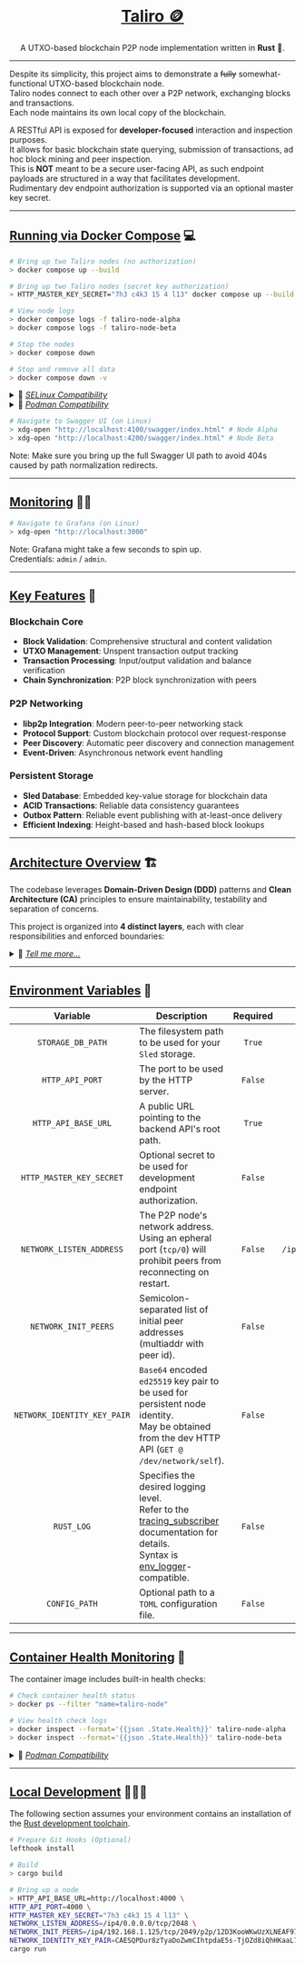
<div align="center">
<br>
<a href="https://github.com/kon14/Taliro" target="_blank">
    <h1>Taliro 🪙</h1>
</a>
A UTXO-based blockchain P2P node implementation written in <strong>Rust</strong> 🦀.
</div>

<hr />

Despite its simplicity, this project aims to demonstrate a ~~fully~~ somewhat-functional UTXO-based blockchain node.<br />
Taliro nodes connect to each other over a P2P network, exchanging blocks and transactions.<br />
Each node maintains its own local copy of the blockchain.

A RESTful API is exposed for **developer-focused** interaction and inspection purposes.<br />
It allows for basic blockchain state querying, submission of transactions, ad hoc block mining and peer inspection.<br />
This is **NOT** meant to be a secure user-facing API, as such endpoint payloads are structured in a way that facilitates development.<br />
Rudimentary dev endpoint authorization is supported via an optional master key secret.

---

## <ins>Running via Docker Compose</ins> 💻 <a name="run-compose"></a>

``` bash
# Bring up two Taliro nodes (no authorization)
> docker compose up --build

# Bring up two Taliro nodes (secret key authorization)
> HTTP_MASTER_KEY_SECRET="7h3 c4k3 15 4 l13" docker compose up --build

# View node logs
> docker compose logs -f taliro-node-alpha
> docker compose logs -f taliro-node-beta

# Stop the nodes
> docker compose down

# Stop and remove all data
> docker compose down -v
```

<details>

<summary>🔐 <ins><em>SELinux Compatibility</em></ins></summary>

SELinux users may face issues accessing the Docker socket, despite being members of the `docker` user group.<br />
While configuring SELinux policies is outside the scope of this readme file, you may temporarily bypass it as follows:

``` bash
# Check for AVC denial logs
journalctl -b | grep 'avc:  denied'

# Put SELinux in permissive mode
sudo setenforce 0
```

</details>

<details>

<summary>🦭 <ins><em>Podman Compatibility</em></ins></summary>

Podman is technically supported, but depending on your setup, you might need a couple of workarounds.<br />
Head over to `docker-compose.yml` and flip any relevant `promtail` volume entries to their corresponding podman variants.

If you're facing issues around DNS resolution, you're likely hitting a `podman-compose` bug resulting in containers not being registered to the `taliro-net` network.<br />
Troubleshooting instructions are provided within `docker-compose.yml`.

</details>


``` bash
# Navigate to Swagger UI (on Linux)
> xdg-open "http://localhost:4100/swagger/index.html" # Node Alpha
> xdg-open "http://localhost:4200/swagger/index.html" # Node Beta
```

Note: Make sure you bring up the full Swagger UI path to avoid 404s caused by path normalization redirects.

---

## <ins>Monitoring</ins> 🕵🏻 <a name="monitoring"></a>

``` bash
# Navigate to Grafana (on Linux)
> xdg-open "http://localhost:3000"
```

Note: Grafana might take a few seconds to spin up.<br />
Credentials: `admin` / `admin`.

---

## <ins>Key Features</ins> 🌟 <a name="features"></a>

### **Blockchain Core**
- **Block Validation**: Comprehensive structural and content validation
- **UTXO Management**: Unspent transaction output tracking
- **Transaction Processing**: Input/output validation and balance verification
- **Chain Synchronization**: P2P block synchronization with peers

### **P2P Networking**
- **libp2p Integration**: Modern peer-to-peer networking stack
- **Protocol Support**: Custom blockchain protocol over request-response
- **Peer Discovery**: Automatic peer discovery and connection management
- **Event-Driven**: Asynchronous network event handling

### **Persistent Storage**
- **Sled Database**: Embedded key-value storage for blockchain data
- **ACID Transactions**: Reliable data consistency guarantees
- **Outbox Pattern**: Reliable event publishing with at-least-once delivery
- **Efficient Indexing**: Height-based and hash-based block lookups

---

## <ins>Architecture Overview</ins> 🏗️ <a name="architecture"></a>

The codebase leverages **Domain-Driven Design (DDD)** patterns and **Clean Architecture (CA)** principles to ensure maintainability, testability and separation of concerns.

This project is organized into **4 distinct layers**, each with clear responsibilities and enforced boundaries:

<details>

<summary>🔎 <ins><em>Tell me more...</em></ins></summary>

### 🟣 <ins>**Domain Layer**</ins> (`domain`)
The core business logic layer containing:
- **Entities**: Core business objects with identity
- **Value Objects**: Immutable types representing domain concepts
- **Repository Traits**: Abstract contracts for domain-level data persistence
- **Domain Validation**: Business rule enforcement at the entity level
- **System Abstractions**: Blockchain, UTXO, Network etc

### 🔵 <ins>**Application Layer**</ins> (`application`)
Orchestrates blockchain workflows without implementation details:
- **Use Cases**: Application-specific business logic
- **Application Services**: Cross-cutting concerns (authentication, authorization)
- **Queue Management**: Orchestrators for async tasks
- **Outbox Relay**: Reliable event publishing for atomic operations
- ~~**Repository Traits**: Abstract contracts for app-level data persistence~~ (none yet)
- **Application DTOs**: Data transfer objects for interlayer communication

### 🟢 <ins>**Infrastructure Layer**</ins> (`infrastructure`)
Concrete implementations of abstract contracts:
- **Repository Implementations**: **Sled**-based blockchain data persistence
- **Network Protocol**: **libp2p**-based P2P networking
- **Unit of Work**: Atomic transactions
- **External Service Adapters**: JWT handling, password hashing
- **Infrastructure DTOs**: Storage-specific data models

### 🟡 <ins>**Presentation Layer**</ins> (`presentation`)
HTTP API and external interfaces:
- **HTTP Handlers**: REST endpoints for blockchain queries
- **DTOs**: API request/response models
- **Authentication Extractors**: JWT token validation
- **OpenAPI Documentation**: Auto-generated via **utoipa**

### 📦 <ins>**Supporting Crates**</ins>

#### <ins>**Common**</ins> (`common`)
Shared utilities across all layers:
- **Logging**: Structured logging macros
- **Error Types**: Standardized blockchain error handling
- **Configuration**: Configuration data types
- **Transaction Abstractions**: Infrastructure-agnostic transaction management (allows for CA-compliant use cases)
- **Cross-cutting Utilities**: Shared types and helper functions

#### <ins>**Main**</ins> (`main`)
Application entry point and dependency injection:
- **Blockchain Node Startup**: P2P blockchain node bootstrapping
- **HTTP Server Startup**: HTTP server initialization and middleware setup
- **Environment Setup**: Configuration loading and validation
- **Dependency Wiring**: Service registration and dependency injection

#### <ins>**Macros**</ins> (`macros`)
Custom procedural macros for code generation:
- **Logging Macros**: Configurable logging macro generator

### <ins>Clean Architecture Dependency Flow</ins>

The layers follow strict dependency rules to maintain clean architecture:

- **Domain** depends on nothing (pure blockchain logic)
- **Application** depends solely on *Domain*
- **Infrastructure** depends on *Domain* and *Application*
- **Presentation** depends on *Application* and *Domain*
- **Common** is dependency-free and accessible by all layers
- **Macros** is exclusively used by *Common*
- **Main** depends on all layers to wire everything together

</details>

---

## <ins>Environment Variables</ins> 📃 <a name="env-vars"></a>


|          Variable           | Description                                                                                                                                                                                                                                                            | Required  |       Default        |                                            Example                                            |
|:---------------------------:|------------------------------------------------------------------------------------------------------------------------------------------------------------------------------------------------------------------------------------------------------------------------|:---------:|:--------------------:|:---------------------------------------------------------------------------------------------:|
|      `STORAGE_DB_PATH`      | The filesystem path to be used for your `Sled` storage.                                                                                                                                                                                                                |  `True`   |          —           |                               `$XDG_CONFIG_HOME/blockchain/db`                                |
|       `HTTP_API_PORT`       | The port to be used by the HTTP server.                                                                                                                                                                                                                                |  `False`  |        `4000`        |                                            `8080`                                             |
|     `HTTP_API_BASE_URL`     | A public URL pointing to the backend API's root path.                                                                                                                                                                                                                  |  `True`   |          —           |                                   `https://foo.bar.baz/api`                                   |
|  `HTTP_MASTER_KEY_SECRET`   | Optional secret to be used for development endpoint authorization.                                                                                                                                                                                                     |  `False`  |          —           |                                      `7h3 c4k3 15 4 l13`                                      |
|  `NETWORK_LISTEN_ADDRESS`   | The P2P node's network address.<br />Using an epheral port (`tcp/0`) will prohibit peers from reconnecting on restart.                                                                                                                                                 |  `False`  | `/ip4/0.0.0.0/tcp/0` |                                `/ip4/192.168.1.125/tcp/54244`                                 |
|    `NETWORK_INIT_PEERS`     | Semicolon-separated list of initial peer addresses (multiaddr with peer id).                                                                                                                                                                                           |  `False`  |          —           |    `/ip4/192.168.1.125/tcp/54244/p2p/12D3KooWSg4ox9udRcwrjo8ETg1gjB7g5wSSwjVMGKWJiqF9XjdB;`   |
| `NETWORK_IDENTITY_KEY_PAIR` | `Base64` encoded `ed25519` key pair to be used for persistent node identity.<br />May be obtained from the dev HTTP API (`GET @ /dev/network/self`).                                                                                                                   |  `False`  |      Generated       | `CAESQPDur8zTyaDoZwmCIhtpdaE5s-TjOZd8iQhHKaaL7hQ6-nZnaha4CWVWEtIfYx4Vx53sxrChvlm25_EhXftu9Yo` |
|         `RUST_LOG`          | Specifies the desired logging level.<br />Refer to the [tracing_subscriber](https://docs.rs/tracing-subscriber/latest/tracing_subscriber/filter/struct.EnvFilter.html#method.from_default_env) documentation for details.<br />Syntax is [env_logger](https://docs.rs/env_logger/latest/env_logger/)-compatible. |  `False`  |       `error`        |                                            `info`                                             |
|        `CONFIG_PATH`        | Optional path to a `TOML` configuration file.                                                                                                                                                                                                                          |  `False`  |          —           |                           `$XDG_CONFIG_HOME/blockchain/config.toml`                           |

---

## <ins>Container Health Monitoring</ins> 🏥 <a name="health-checks"></a>

The container image includes built-in health checks:

``` bash
# Check container health status
> docker ps --filter "name=taliro-node"

# View health check logs
> docker inspect --format='{{json .State.Health}}' taliro-node-alpha
> docker inspect --format='{{json .State.Health}}' taliro-node-beta
```

<details>

<summary>🦭 <ins><em>Podman Compatibility</em></ins></summary>

Podman image builds default to the `oci` format, which doesn't support health check instructions.<br />
Make sure you build your images in `docker` format to retain health check functionality.

``` bash
# Build image, preserving health check instructions
> podman build -t taliro --format docker .
```

</details>

---

## <ins>Local Development</ins> 👨🏻‍🔬 <a name="local-dev"></a>

The following section assumes your environment contains an installation of the [Rust development toolchain](https://www.rust-lang.org/tools/install).

``` bash
# Prepare Git Hooks (Optional)
lefthook install
```

``` bash
# Build
> cargo build

# Bring up a node
> HTTP_API_BASE_URL=http://localhost:4000 \
HTTP_API_PORT=4000 \
HTTP_MASTER_KEY_SECRET="7h3 c4k3 15 4 l13" \
NETWORK_LISTEN_ADDRESS=/ip4/0.0.0.0/tcp/2048 \
NETWORK_INIT_PEERS=/ip4/192.168.1.125/tcp/2049/p2p/12D3KooWKwUzXLNEAF97yuvyvWNVVunxAULArPj7pHWAvSveU1rc; \
NETWORK_IDENTITY_KEY_PAIR=CAESQPDur8zTyaDoZwmCIhtpdaE5s-TjOZd8iQhHKaaL7hQ6-nZnaha4CWVWEtIfYx4Vx53sxrChvlm25_EhXftu9Yo \
cargo run
```
